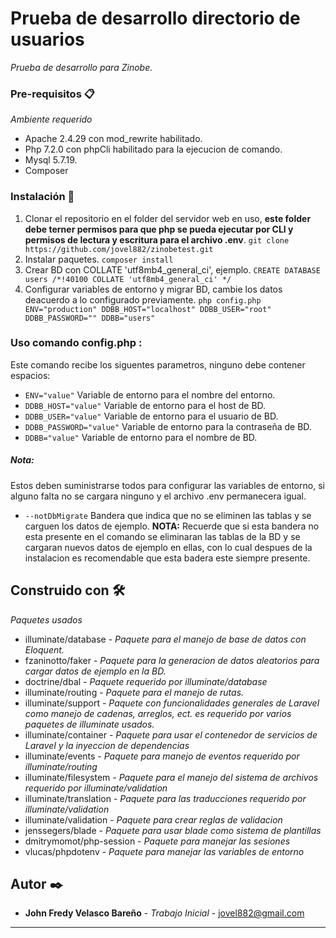 # Prueba de desarrollo directorio de usuarios

_Prueba de desarrollo para Zinobe._


### Pre-requisitos 📋

_Ambiente requerido_

- Apache 2.4.29 con mod_rewrite habilitado.
- Php 7.2.0 con phpCli habilitado para la ejecucion de comando.
- Mysql 5.7.19.
- Composer 

### Instalación 🔧

1. Clonar el repositorio en el folder del servidor web en uso, **este folder debe terner permisos para que php se pueda ejecutar por CLI y permisos de lectura y escritura para el archivo .env**.
`git clone https://github.com/jovel882/zinobetest.git`
1. Instalar paquetes.
`composer install`
1. Crear BD con COLLATE 'utf8mb4_general_ci', ejemplo.
`CREATE DATABASE users /*!40100 COLLATE 'utf8mb4_general_ci' */`
1. Configurar variables de entorno y migrar BD, cambie los datos deacuerdo a lo configurado previamente.
`php config.php ENV="production" DDBB_HOST="localhost" DDBB_USER="root" DDBB_PASSWORD="" DDBB="users"`

### **Uso comando config.php :**
Este comando recibe los siguentes parametros, ninguno debe contener espacios:
- `ENV="value"` Variable de entorno para el nombre del entorno.
- `DDBB_HOST="value"` Variable de entorno para el host de BD.
- `DDBB_USER="value"` Variable de entorno para el usuario de BD.
- `DDBB_PASSWORD="value"` Variable de entorno para la contraseña de BD.
- `DDBB="value"` Variable de entorno para el nombre de BD.
##### Nota: 
Estos deben suministrarse todos para configurar las variables de entorno, si alguno falta no se cargara ninguno y el archivo .env permanecera igual.

- `--notDbMigrate` Bandera que indica que no se eliminen las tablas y se carguen los datos de ejemplo. **NOTA:** Recuerde que si esta bandera no esta presente en el comando se eliminaran las tablas de la BD y se cargaran nuevos datos de ejemplo en ellas, con lo cual despues de la instalacion es recomendable que esta badera este siempre presente. 




## Construido con 🛠️

_Paquetes usados_

- illuminate/database - *Paquete para el manejo de base de datos con Eloquent.*
- fzaninotto/faker - *Paquete para la generacion de datos aleatorios para cargar datos de ejemplo en la BD.*
- doctrine/dbal - *Paquete requerido por illuminate/database*
- illuminate/routing - *Paquete para el manejo de rutas.*
- illuminate/support - *Paquete con funcionalidades generales de Laravel como manejo de cadenas, arreglos, ect. es requerido por varios paquetes de illuminate usados.*
- illuminate/container - *Paquete para usar el contenedor de servicios de Laravel  y la inyeccion de dependencias*
- illuminate/events - *Paquete para manejo de eventos requerido por illuminate/routing*
- illuminate/filesystem - *Paquete para el manejo del sistema de archivos requerido por illuminate/validation*
- illuminate/translation - *Paquete para las traducciones requerido por illuminate/validation*
- illuminate/validation - *Paquete para crear reglas de validacion*
- jenssegers/blade - *Paquete para usar blade como sistema de plantillas*
- dmitrymomot/php-session - *Paquete para manejar las sesiones*
- vlucas/phpdotenv - *Paquete para manejar las variables de entorno*

## Autor ✒️

* **John Fredy Velasco Bareño** - *Trabajo Inicial* - [jovel882@gmail.com](mailto:jovel882@gmail.com)


------------------------